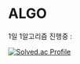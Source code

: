 # ALGO

1일 1알고리즘 진행중 : 

[![Solved.ac Profile](http://mazassumnida.wtf/api/v2/generate_badge?boj=cutevic95)](https://solved.ac/cutevic95/)
